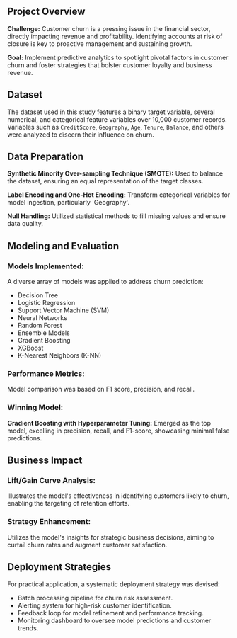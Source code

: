## Project Overview

**Challenge:** Customer churn is a pressing issue in the financial sector, directly impacting revenue and profitability. Identifying accounts at risk of closure is key to proactive management and sustaining growth.

**Goal:** Implement predictive analytics to spotlight pivotal factors in customer churn and foster strategies that bolster customer loyalty and business revenue.

## Dataset

The dataset used in this study features a binary target variable, several numerical, and categorical feature variables over 10,000 customer records. Variables such as `CreditScore`, `Geography`, `Age`, `Tenure`, `Balance`, and others were analyzed to discern their influence on churn.

## Data Preparation

**Synthetic Minority Over-sampling Technique (SMOTE):** Used to balance the dataset, ensuring an equal representation of the target classes.

**Label Encoding and One-Hot Encoding:** Transform categorical variables for model ingestion, particularly 'Geography'.

**Null Handling:** Utilized statistical methods to fill missing values and ensure data quality.

## Modeling and Evaluation

### Models Implemented:
A diverse array of models was applied to address churn prediction:

- Decision Tree
- Logistic Regression
- Support Vector Machine (SVM)
- Neural Networks
- Random Forest
- Ensemble Models
- Gradient Boosting
- XGBoost
- K-Nearest Neighbors (K-NN)

### Performance Metrics:
Model comparison was based on F1 score, precision, and recall.

### Winning Model:
**Gradient Boosting with Hyperparameter Tuning:** Emerged as the top model, excelling in precision, recall, and F1-score, showcasing minimal false predictions.

## Business Impact

### Lift/Gain Curve Analysis:
Illustrates the model's effectiveness in identifying customers likely to churn, enabling the targeting of retention efforts.

### Strategy Enhancement:
Utilizes the model's insights for strategic business decisions, aiming to curtail churn rates and augment customer satisfaction.

## Deployment Strategies

For practical application, a systematic deployment strategy was devised:

- Batch processing pipeline for churn risk assessment.
- Alerting system for high-risk customer identification.
- Feedback loop for model refinement and performance tracking.
- Monitoring dashboard to oversee model predictions and customer trends.
